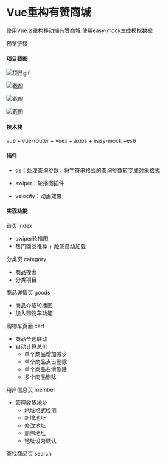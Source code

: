 # Vue重构有赞商城

使用Vue.js重构移动端有赞商城,使用easy-mock生成模拟数据

[预览链接](https://more-ka.github.io/youzan/dist/index.html)

#### 项目截图

![项目gif](https://github.com/more-ka/img-folder/blob/master/youzan-img/123_gaitubao_104x184.gif)

![截图](https://github.com/more-ka/img-folder/blob/master/youzan-img/gaitubao_FnLnDPk66QLat3rqr0rg0ulHExrn.jpg)

![截图](https://github.com/more-ka/img-folder/blob/master/youzan-img/gaitubao_FupSNWRU8CS_NQz4WetxtKX6NbQE.jpg)

![截图](https://github.com/more-ka/img-folder/blob/master/youzan-img/gaitubao_FhedGs17Oilzx96KqOBkXjqbJzHe.jpg)

#### 技术栈

vue + vue-router + vuex + axios + easy-mock +es6
#### 插件

* qs：处理查询参数，将字符串格式的查询参数转变成对象格式

* swiper：轮播图插件

* velocity：动画效果

#### 实现功能
首页 index

* swiper轮播图
* 热门商品推荐 + 触底自动加载

分类页 category

* 商品搜索
* 分类项目

商品详情页 goods

* 商品介绍轮播图
* 加入购物车功能

购物车页面 cart

* 商品全选联动
* 自动计算总价
  * 单个商品增加减少
  * 单个商品点击删除
  * 单个商品右滑删除
  * 多个商品删除

用户信息页 member

* 管理收货地址
  * 地址格式检测
  * 新增地址
  * 修改地址
  * 删除地址
  * 地址设为默认

查找商品页 search
